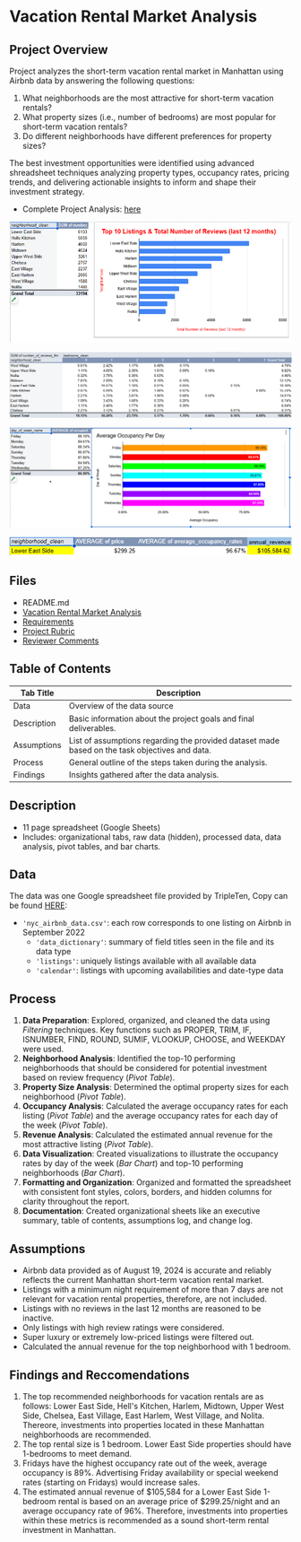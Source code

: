 # Vacation Rental Market Analysis

## Project Overview
Project analyzes the short-term vacation rental market in Manhattan using Airbnb data by answering the following questions:
  
1. What neighborhoods are the most attractive for short-term vacation rentals?
2. What property sizes (i.e., number of bedrooms) are most popular for short-term vacation rentals?
3. Do different neighborhoods have different preferences for property sizes?

The best investment opportunities were identified using advanced shreadsheet techniques analyzing property types, occupancy rates, pricing trends, and delivering actionable insights to inform and shape their investment strategy.

- Complete Project Analysis: <a href='https://docs.google.com/spreadsheets/d/1--PPzOhVLWLxQigG588t-GNHkS3y0m9VrWpYY8RQFvY/edit?usp=sharing'><u>here</u></a>

![image](https://github.com/murry-kristy/Data_projects_TripleTen/blob/main/Vacation%20Rental%20Analysis/Top%2010%20Listings%20Screenshot.png)

![image](https://github.com/murry-kristy/Data_projects_TripleTen/blob/main/Vacation%20Rental%20Analysis/Number%20of%20Bedrooms%20Screenshot.png)

![image](https://github.com/murry-kristy/Data_projects_TripleTen/blob/main/Vacation%20Rental%20Analysis/Ave%20Occupancy%20Per%20Day%20of%20Week%20Screenshot.png)

![image](https://github.com/murry-kristy/Data_projects_TripleTen/blob/main/Vacation%20Rental%20Analysis/Revenue%20Estimation%20Screenshot.png)

## Files
- README.md
- <a href='https://docs.google.com/spreadsheets/d/1--PPzOhVLWLxQigG588t-GNHkS3y0m9VrWpYY8RQFvY/edit?usp=sharing'><u>Vacation Rental Market Analysis</u></a>
- <a href='https://github.com/murry-kristy/Data_projects_TripleTen/blob/main/Vacation%20Rental%20Analysis/Project%20Requirements.md'><u>Requirements</u></a>
- <a href='https://github.com/murry-kristy/Data_projects_TripleTen/blob/main/Vacation%20Rental%20Analysis/Project%20Rubric.png'><u>Project Rubric</u></a>
- <a href='https://github.com/murry-kristy/Data_projects_TripleTen/blob/main/Vacation%20Rental%20Analysis/Reviewer%20Comments.png'><u>Reviewer Comments</u></a>

## Table of Contents
| Tab Title| Description | 
| -------- | ------------|
| Data | Overview of the data source |
| Description | Basic information about the project goals and final deliverables. |
| Assumptions | List of assumptions regarding the provided dataset made based on the task objectives and data. |
| Process | General outline of the steps taken during the analysis. |
| Findings | Insights gathered after the data analysis. |

## Description
- 11 page spreadsheet (Google Sheets)
- Includes: organizational tabs, raw data (hidden), processed data, data analysis, pivot tables, and bar charts.

## Data
The data was one Google spreadsheet file provided by TripleTen, Copy can be found [HERE](https://docs.google.com/spreadsheets/d/1Z7KNEYs_YtQP57mWXRddPGAI3Sk-tPzLnCsdysCSw_c/edit?usp=sharing):
- `'nyc_airbnb_data.csv'`: each row corresponds to one listing on Airbnb in September 2022
    - `'data_dictionary'`: summary of field titles seen in the file and its data type
    - `'listings'`: uniquely listings available with all available data
    - `'calendar'`: listings with upcoming availabilities and date-type data

## Process
1. **Data Preparation**: Explored, organized, and cleaned the data using *Filtering* techniques. Key functions such as PROPER, TRIM, IF, ISNUMBER, FIND, ROUND, SUMIF, VLOOKUP, CHOOSE, and WEEKDAY were used.
2. **Neighborhood Analysis**: Identified the top-10 performing neighborhoods that should be considered for potential investment based on review frequency (*Pivot Table*).
3. **Property Size Analysis**: Determined the optimal property sizes for each neighborhood (*Pivot Table*).
4. **Occupancy Analysis**: Calculated the average occupancy rates for each listing (*Pivot Table*) and the average occupancy rates for each day of the week (*Pivot Table*).
5. **Revenue Analysis**: Calculated the estimated annual revenue for the most attractive listing (*Pivot Table*).
6. **Data Visualization**: Created visualizations to illustrate the occupancy rates by day of the week (*Bar Chart*) and top-10 performing neighborhoods (*Bar Chart*).
7. **Formatting and Organization**: Organized and formatted the spreadsheet with consistent font styles, colors, borders, and hidden columns for clarity throughout the report.
8. **Documentation**: Created organizational sheets like an executive summary, table of contents, assumptions log, and change log. 

## Assumptions
- Airbnb data provided as of August 19, 2024 is accurate and reliably reflects the current Manhattan short-term vacation rental market.
- Listings with a minimum night requirement of more than 7 days are not relevant for vacation rental properties, therefore, are not included.
- Listings with no reviews in the last 12 months are reasoned to be inactive.
- Only listings with high review ratings were considered.
- Super luxury or extremely low-priced listings were filtered out. 
- Calculated the annual revenue for the top neighborhood with 1 bedroom.

## Findings and Reccomendations
1. The top recommended neighborhoods for vacation rentals are as follows: Lower East Side, Hell's Kitchen, Harlem, Midtown, Upper West Side, Chelsea, East Village, East Harlem, West Village, and Nolita. Thereore,
   investments into properties located in these Manhattan neighborhoods are recommended.	
2. The top rental size is 1 bedroom. Lower East Side properties should have 1-bedrooms to meet demand. 	
3. Fridays have the highest occupancy rate out of the week, average occupancy is 89%. Advertising Friday availability or special weekend rates (starting on Fridays) would increase sales.
4. The estimated annual revenue of $105,584 for a Lower East Side 1-bedroom rental is based on an average price of $299.25/night and an average occupancy rate of 96%. Therefore, investments into properties within
   these metrics is recommended as a sound short-term rental investment in Manhattan.

